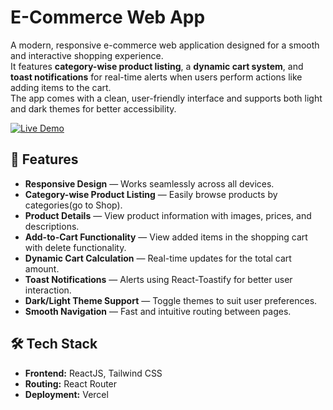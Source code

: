 # E-Commerce Web App  
A modern, responsive e-commerce web application designed for a smooth and interactive shopping experience.  
It features **category-wise product listing**, a **dynamic cart system**, and **toast notifications** for real-time alerts when users perform actions like adding items to the cart.  
The app comes with a clean, user-friendly interface and supports both light and dark themes for better accessibility.  

[![Live Demo](https://img.shields.io/badge/Live-Demo-blue?style=for-the-badge&logo=vercel)](https://e-commerce-flame-sigma.vercel.app/)

## 🚀 Features  

- **Responsive Design** — Works seamlessly across all devices.  
- **Category-wise Product Listing** — Easily browse products by categories(go to Shop).  
- **Product Details** — View product information with images, prices, and descriptions.  
- **Add-to-Cart Functionality** — View added items in the shopping cart with delete functionality.  
- **Dynamic Cart Calculation** — Real-time updates for the total cart amount.  
- **Toast Notifications** — Alerts using React-Toastify for better user interaction.  
- **Dark/Light Theme Support** — Toggle themes to suit user preferences.  
- **Smooth Navigation** — Fast and intuitive routing between pages.  

## 🛠 Tech Stack  

- **Frontend:** ReactJS, Tailwind CSS  
- **Routing:** React Router   
- **Deployment:** Vercel  


